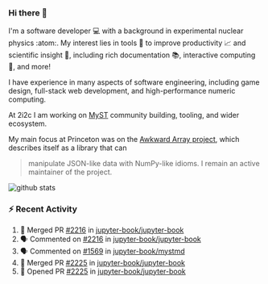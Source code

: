 ### Hi there 👋 

I'm a software developer 💻 with a background in experimental nuclear physics :atom:. My interest lies in tools :wrench: to improve productivity :chart_with_upwards_trend: and scientific insight :telescope:, including rich documentation 📚, interactive computing 🧮, and more! 

I have experience in many aspects of software engineering, including game design, full-stack web development, and high-performance numeric computing. 

At 2i2c I am working on [MyST](https://github.com/jupyter-book/mystmd) community building, tooling, and wider ecosystem. 

My main focus at Princeton was on the [Awkward Array project](awkward-array.org/), which describes itself as a library that can 
> manipulate JSON-like data with NumPy-like idioms. I remain an active maintainer of the project. 

![github stats](https://github-readme-stats.vercel.app/api?username=agoose77&show_icons=true&hide_rank=true&hide_title=true&bg_color=30,e76445,904e95&text_color=efe3ec&icon_color=efe3ec)
<!--
**agoose77/agoose77** is a ✨ _special_ ✨ repository because its `README.md` (this file) appears on your GitHub profile.

Here are some ideas to get you started:

- 🔭 I’m currently working on ...
- 🌱 I’m currently learning ...
- 👯 I’m looking to collaborate on ...
- 🤔 I’m looking for help with ...
- 💬 Ask me about ...
- 📫 How to reach me: ...
- 😄 Pronouns: ...
- ⚡ Fun fact: ...
-->

### :zap: Recent Activity

<!--START_SECTION:activity-->
1. 🎉 Merged PR [#2216](https://github.com/jupyter-book/jupyter-book/pull/2216) in [jupyter-book/jupyter-book](https://github.com/jupyter-book/jupyter-book)
2. 🗣 Commented on [#2216](https://github.com/jupyter-book/jupyter-book/pull/2216#issuecomment-2394758510) in [jupyter-book/jupyter-book](https://github.com/jupyter-book/jupyter-book)
3. 🗣 Commented on [#1569](https://github.com/jupyter-book/mystmd/issues/1569#issuecomment-2394748935) in [jupyter-book/mystmd](https://github.com/jupyter-book/mystmd)
4. 🎉 Merged PR [#2225](https://github.com/jupyter-book/jupyter-book/pull/2225) in [jupyter-book/jupyter-book](https://github.com/jupyter-book/jupyter-book)
5. 💪 Opened PR [#2225](https://github.com/jupyter-book/jupyter-book/pull/2225) in [jupyter-book/jupyter-book](https://github.com/jupyter-book/jupyter-book)
<!--END_SECTION:activity-->
